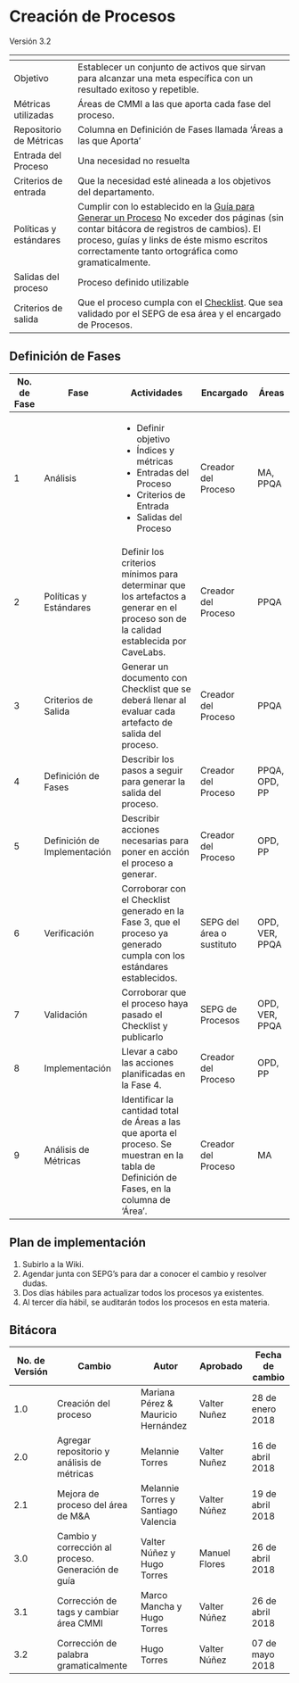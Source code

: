 # Creación de Procesos
Versión 3.2

[]() | []()
--|--
Objetivo | Establecer un conjunto de activos que sirvan para alcanzar una meta específica con un resultado exitoso y repetible.   
Métricas utilizadas |Áreas de CMMI a las que aporta cada fase del proceso. 
Repositorio de Métricas | Columna en Definición de Fases llamada ‘Áreas a las que Aporta’ 
Entrada del Proceso | Una necesidad no resuelta
Criterios de entrada | Que la necesidad esté alineada a los objetivos del departamento. 
Políticas y estándares | Cumplir con lo establecido en la [Guía para Generar un Proceso](https://github.com/CaveLabs-1/Wiki/blob/master/Procesos/Guias/Guia%20para%20Generar%20un%20Proceso.md) No exceder dos páginas (sin contar bitácora de registros de cambios). El proceso, guías y links de éste mismo escritos correctamente tanto ortográfica como gramaticalmente. 
Salidas del proceso | Proceso definido utilizable
Criterios de salida | Que el proceso cumpla con el [Checklist](https://docs.google.com/spreadsheets/d/1zOmqRjviLrij09tR2fLJbWjU23B3wcWVyoNYkBf4eyU/edit?usp=sharing). Que sea validado por el SEPG de esa área y el encargado de Procesos. 

## Definición de Fases
No. de Fase | Fase | Actividades | Encargado | Áreas
------------|------|-------------|-----------| -----------------------------
1 | Análisis | <ul><li>Definir objetivo</li><li>Índices y métricas</li><li>Entradas del Proceso</li><li>Criterios de Entrada </li><li>Salidas del Proceso </li></ul> |Creador del Proceso | MA, PPQA	
2 | Políticas y Estándares | Definir los criterios mínimos para determinar que los artefactos a generar en el proceso son de la calidad establecida por CaveLabs. | Creador del Proceso | PPQA
3 | Criterios de Salida | Generar un documento con Checklist que se deberá llenar al evaluar cada artefacto de salida del proceso. | Creador del Proceso |PPQA 
4 | Definición de Fases | Describir los pasos a seguir para generar la salida del proceso. | Creador del Proceso | PPQA, OPD, PP
5 | Definición de Implementación | Describir acciones necesarias para poner en acción el proceso a generar. | Creador del Proceso | OPD, PP
6 | Verificación | Corroborar con el Checklist generado en la Fase 3, que el proceso ya generado cumpla con los estándares establecidos. | SEPG del área o sustituto | OPD, VER, PPQA
7 | Validación | Corroborar que el proceso haya pasado el Checklist y publicarlo| SEPG de Procesos | OPD, VER, PPQA
8 | Implementación | Llevar a cabo las acciones planificadas en la Fase 4. | Creador del Proceso | OPD, PP
9 | Análisis de Métricas | Identificar la cantidad total de Áreas a las que aporta el proceso. Se muestran en la tabla de Definición de Fases, en la columna de ‘Área’. | Creador del Proceso  | MA 

## Plan de implementación

<ol><li>Subirlo a la Wiki.</li><li>Agendar junta con SEPG’s para dar a conocer el cambio y resolver dudas. </li><li>Dos días hábiles para actualizar todos los procesos ya existentes. </li><li>Al tercer día hábil, se auditarán todos los procesos en esta materia.</li></ol>

## Bitácora
No. de Versión | Cambio | Autor | Aprobado | Fecha de cambio
------------|------|-------------|-----------|-----------
1.0 |Creación del proceso | Mariana Pérez & Mauricio Hernández | Valter Nuñez | 28 de enero 2018
2.0 | Agregar repositorio y análisis de métricas | Melannie Torres | Valter Nuñez | 16 de abril 2018
2.1 | Mejora de proceso del área de M&A | Melannie Torres y Santiago Valencia | Valter Núñez | 19 de abril 2018
3.0 | Cambio y corrección al proceso. Generación de guía | Valter Núñez y Hugo Torres | Manuel Flores | 26 de abril 2018
3.1 | Corrección de tags y cambiar área CMMI | Marco Mancha y Hugo Torres | Valter Núñez | 26 de abril 2018
3.2 | Corrección de palabra gramaticalmente | Hugo Torres | Valter Núñez | 07 de mayo 2018
